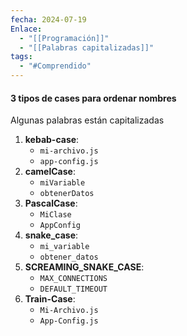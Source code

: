 ```yaml
---
fecha: 2024-07-19
Enlace:
  - "[[Programación]]"
  - "[[Palabras capitalizadas]]"
tags:
  - "#Comprendido"
---
```

#### 3 tipos de cases para ordenar nombres
Algunas palabras están capitalizadas 
1. **kebab-case**:
    - `mi-archivo.js` 
    - `app-config.js`
1. **camelCase**:
    - `miVariable` 
    - `obtenerDatos`
1. **PascalCase**:
    - `MiClase` 
    - `AppConfig`
1. **snake_case**:
    - `mi_variable` 
    - `obtener_datos`
1. **SCREAMING_SNAKE_CASE**:
    - `MAX_CONNECTIONS` 
    - `DEFAULT_TIMEOUT`
1. **Train-Case**:
    - `Mi-Archivo.js` 
    - `App-Config.js`
